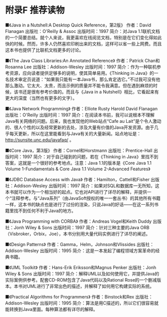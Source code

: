 # 附录F 推荐读物


■《Java in a Nutshell:A Desktop Quick Reference，第2版》
作者：David Flanagan
出版社：O'Reilly & Assoc
出版时间：1997
简介：对Java 1.1联机文档的一个简要总结。就个人来说，我更喜欢在线阅览文档，特别是在它们变化得如此快的时候。然而，许多人仍然喜欢印刷出来的文档，这样可以省一些上网费。而且这本书也提供了比联机文档更多的讨论。

■《The Java Class Libraries:An Annotated Reference》
作者：Patrick Chan和Rosanna Lee
出版社：Addison-Wesley
出版时间：1997
简介：作为一种联机参考资源，应向读者提供足够多的说明，使其简单易用。《Thinking in Java》的一名技术审定员说道：“如果我只能有一本Java书，那么肯定选它。”不过我可没有他那么激动。它太大、太贵，而且示例的质量并不能令我满意。但在遇到麻烦的时候，该书还是很有参考价值的。而且与《Java in a Nutshell》相比，它看起来有更大的深度（当然也有更多的文字）。

■《Java Network Programming》
作者：Elliote Rusty Harold
David Flanagan
出版社：O'Reilly
出版时间：1997
简介：在阅读本书前，我可以说根本不理解Java有关网络的问题。后来，我也发现他的Web站点“Cafe au Lait”是个令人激动的、很人个性的以及经常更新的去处，涉及大量有价值的Java开发资源。由于几乎每天更新，所以在这里能看到与Java有关的大量新闻。站点地址是：http://sunsite.unc.edu/javafaq/ 。

■《Core Java，第3版》
作者：Cornel和Horstmann
出版社：Prentice-Hall
出版时间：1997
简介：对于自己碰到的问题，若在《Thinking in Java》里找不到答案，这就是一个很好的参考地点。注意：Java 1.1的版本是《Core Java 1.1 Volume 1-Fundamentals & Core Java 1.1 Volume 2-Advanced Features》

■《JDBC Database Access with Java》
作者：Hamilton，Cattell和Fisher
出版社：Addison-Wesley
出版时间：1997
简介：如果对SQL和数据库一无所知，这本书就可以作为一个相当好的起点。它也对API进行了详尽的解释，并提供一个“注释参考。与“Java系列”（由JavaSoft授权的唯一一套丛书）的其他所有书籍一样，这本书的缺点也是进行了过份的渲染，只说Java的好话——在这一系列书籍里找不到任何不利于Java的地方。

■《Java Programming with CORBA》
作者：Andreas Vogel和Keith Duddy
出版社：Jonh Wiley & Sons
出版时间：1997
简介：针对三种主要的Java ORB（Visbroker，Orbix，Joe），本书分别用大量代码实例进行了详尽的阐述。

■《Design Patterns》
作者：Gamma，Helm，Johnson和Vlissides
出版社：Addison-Wesley
出版时间：1995
简介：这是一本发起了编程领域方案革命的经典书籍。

■《UML Toolkit》
作者：Hans-Erik Eriksson和Magnus Penker
出版社：Jonh Wiley & Sons
出版时间：1997
简介：解释UML以及如何使用它，并提供Java的实际案例供参考。配套CD-ROM包含了Java代码以及Rational Rose的一个删减版本。本书对UML进行了非常出色的描述，并解释了如何用它构建实际的系统。

■《Practical Algorithms for Programmers》
作者：Binstock和Rex
出版社：Addison-Wesley
出版时间：1995
简介：算法是用C描述的，所以它们很容易就能转换到Java里面。每种算法都有详尽的解释。